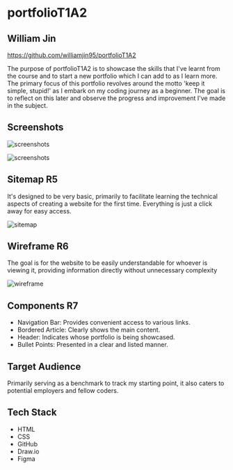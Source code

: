 # portfolioT1A2

## William Jin

https://github.com/williamjin95/portfolioT1A2

The purpose of portfolioT1A2 is to showcase the skills that I've learnt from the course and to start a new portfolio which I can add to as I learn more. The primary focus of this portfolio revolves around the motto 'keep it simple, stupid!' as I embark on my coding journey as a beginner. The goal is to reflect on this later and observe the progress and improvement I've made in the subject.

## Screenshots

![screenshots](/mainpage.png)

![screenshots](blog.png)

## Sitemap R5

It's designed to be very basic, primarily to facilitate learning the technical aspects of creating a website for the first time. Everything is just a click away for easy access.

![sitemap](sitemap.png)

## Wireframe R6

The goal is for the website to be easily understandable for whoever is viewing it, providing information directly without unnecessary complexity

![wireframe](wireframe.png)

## Components R7

* Navigation Bar: Provides convenient access to various links.
* Bordered Article: Clearly shows the main content.
* Header: Indicates whose portfolio is being showcased.
* Bullet Points: Presented in a clear and listed manner.

## Target Audience

Primarily serving as a benchmark to track my starting point, it also caters to potential employers and fellow coders.

## Tech Stack

* HTML
* CSS
* GitHub
* Draw.io
* Figma